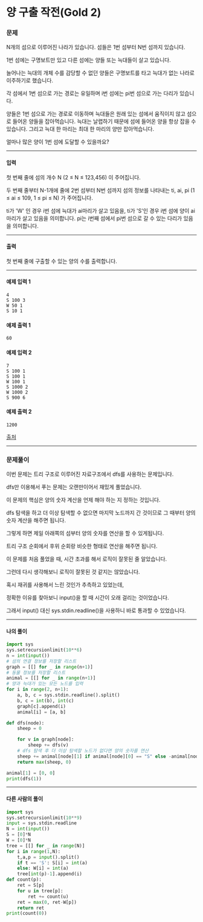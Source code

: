 # 양 구출 작전(Gold 2)

### 문제

N개의 섬으로 이루어진 나라가 있습니다. 섬들은 1번 섬부터 N번 섬까지 있습니다.   

1번 섬에는 구명보트만 있고 다른 섬에는 양들 또는 늑대들이 살고 있습니다.   

늘어나는 늑대의 개체 수를 감당할 수 없던 양들은 구명보트를 타고 늑대가 없는 나라로 이주하기로 했습니다.   

각 섬에서 1번 섬으로 가는 경로는 유일하며 i번 섬에는 pi번 섬으로 가는 다리가 있습니다.    

양들은 1번 섬으로 가는 경로로 이동하며 늑대들은 원래 있는 섬에서 움직이지 않고 섬으로 들어온 양들을 잡아먹습니다. 늑대는 날렵하기 때문에 섬에 들어온 양을 항상 잡을 수 있습니다. 그리고 늑대 한 마리는 최대 한 마리의 양만 잡아먹습니다.   

얼마나 많은 양이 1번 섬에 도달할 수 있을까요?   

---

#### 입력

첫 번째 줄에 섬의 개수 N (2 ≤ N ≤ 123,456) 이 주어집니다.   

두 번째 줄부터 N-1개에 줄에 2번 섬부터 N번 섬까지 섬의 정보를 나타내는 ti, ai, pi (1 ≤ ai ≤ 109, 1 ≤ pi ≤ N) 가 주어집니다.   

ti가 'W' 인 경우 i번 섬에 늑대가 ai마리가 살고 있음을, ti가 'S'인 경우 i번 섬에 양이 ai마리가 살고 있음을 의미합니다. pi는 i번째 섬에서 pi번 섬으로 갈 수 있는 다리가 있음을 의미합니다.   

---

#### 출력

첫 번째 줄에 구출할 수 있는 양의 수를 출력합니다.

---

#### 예제 입력 1
~~~
4
S 100 3
W 50 1
S 10 1
~~~

#### 예제 출력 1
~~~
60
~~~

#### 예제 입력 2
~~~
7
S 100 1
S 100 1
W 100 1
S 1000 2
W 1000 2
S 900 6
~~~

#### 예제 출력 2
~~~
1200
~~~

[출처](https://www.acmicpc.net/problem/16437)

---

### 문제풀이

이번 문제는 트리 구조로 이루어진 자료구조에서 dfs를 사용하는 문제입니다.   

dfs만 이용해서 푸는 문제는 오랜만이어서 재밌게 풀었습니다.   

이 문제의 핵심은 양의 숫자 계산을 언제 해야 하는 지 정하는 것입니다.   

dfs 탐색을 하고 더 이상 탐색할 수 없으면 마지막 노드까지 간 것이므로 그 때부터 양의 숫자 계산을 해주면 됩니다.   

그렇게 하면 제일 아래쪽의 섬부터 양의 숫자를 연산을 할 수 있게됩니다.   

트리 구조 순회에서 후위 순회랑 비슷한 형태로 연산을 해주면 됩니다.   

이 문제를 처음 풀었을 때, 시간 초과를 해서 로직이 잘못된 줄 알았습니다.   

그런데 다시 생각해보니 로직이 잘못된 것 같지는 않았습니다.   

혹시 재귀를 사용해서 느린 것인가 추측하고 있었는데,   

정확한 이유를 찾아보니 input()을 할 때 시간이 오래 걸리는 것이었습니다.

그래서 input() 대신 sys.stdin.readline()을 사용하니 바로 통과할 수 있었습니다.   

---

#### 나의 풀이

~~~python
import sys
sys.setrecursionlimit(10**6)
n = int(input())
# 섬의 연결 정보를 저장할 리스트
graph = [[] for _ in range(n+1)]
# 동물 정보를 저장할 리스트
animal = [[] for _ in range(n+1)]
# 양과 늑대가 있는 모든 노드를 입력
for i in range(2, n+1):
    a, b, c = sys.stdin.readline().split()
    b, c = int(b), int(c)
    graph[c].append(i)
    animal[i] = [a, b]

def dfs(node):
    sheep = 0

    for v in graph[node]:
        sheep += dfs(v)
    # dfs 탐색 후 더 이상 탐색할 노드가 없다면 양의 숫자를 연산
    sheep += animal[node][1] if animal[node][0] == "S" else -animal[node][1]
    return max(sheep, 0)

animal[1] = [0, 0]
print(dfs(1))
~~~

---

#### 다른 사람의 풀이

~~~python
import sys
sys.setrecursionlimit(10**9)
input = sys.stdin.readline
N = int(input())
S = [0]*N
W = [0]*N
tree = [[] for _ in range(N)]
for i in range(1,N):
	t,a,p = input().split()
	if t == 'S': S[i] = int(a)
	else: W[i] = int(a)
	tree[int(p)-1].append(i)
def count(p):
	ret = S[p]
	for u in tree[p]:
		ret += count(u)
	ret = max(0, ret-W[p])
	return ret
print(count(0))
~~~
